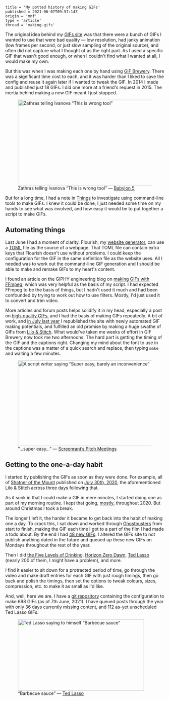 ```
title = 'My potted history of making GIFs'
published = 2021-06-07T09:57:14Z
origin = 'mnf'
type = 'article'
thread = 'making-gifs'
```

The original idea behind my [GIFs site][gifs] was that there were a bunch of
GIFs I wanted to use that were bad quality — low resolution, had janky
animation (low frames per second, or just slow sampling of the original
source), and often did not capture what I thought of as the right part. As I
used a specific GIF that wasn't good enough, or when I couldn't find what I
wanted at all, I would make my own.

But this was when I was making each one by hand using [GIF Brewery][brew].
There was a significant time cost to each, and it was harder than I liked to
save the config and reuse it again later if I wanted to tweak the GIF.
In 2014 I made and published just 18 GIFs. I did one more at a friend's
request in 2015. The inertia behind making a new GIF meant I just stopped.

<figure>
  <a href='https://gifs.cackhanded.net/babylon-5/war-without-end-ii/wrong-tool'>
  <img src="https://mnf.m17s.net/2021/06/07/wrong_tool.png" alt="Zathras telling Ivanova “This is wrong tool”" width="480" height="270"></a>
  <figcaption>
    Zathras telling Ivanova “This is wrong tool” — 
    <a href='https://gifs.cackhanded.net/babylon-5/war-without-end-ii/wrong-tool'>Babylon 5</a>
  </figcaption>
</figure>

But for a long time, I had a note in [Things][th] to investigate using
command-line tools to make GIFs. I knew it could be done, I just needed
some time on my hands to see what was involved, and how easy it would be
to put together a script to make GIFs.

## Automating things

Last June I had a moment of clarity. Flourish, my [website generator][fl], can
use a [TOML][toml] file as the source of a webpage. That TOML file can contain
extra keys that Flourish doesn't use without problems. I could keep the
configuration for the GIF in the same definition file as the website uses. All
I needed was to work out the command-line GIF generation and I should be able
to make and remake GIFs to my heart's content.

I found an article on the GIPHY engineering blog on
[making GIFs with FFmpeg][ff], which was very helpful as the basis of my
script. I had expected FFmpeg to be the basis of things, but I hadn't used
it much and had been confounded by trying to work out how to use filters.
Mostly, I'd just used it to convert and trim video.

More articles and forum posts helps solidify it in my head, especially a post
on [high-quality GIFs][hq], and I had the basis of making GIFs repeatedly. A
bit of work, and [in July last year][wk312020] I republished the site with
newly automated GIF making potentials, and fulfilled an old promise by making
a huge swathe of GIFs from [Lilo & Stitch][ls]. What would've taken me weeks
of effort in GIF Brewery now took me two afternoons. The hard part is getting
the timing of the GIF and the captions right. Changing my mind about the font
to use in the captions was a matter of a quick search and replace, then typing
`make` and waiting a few minutes.

<figure>
  <a href='https://gifs.cackhanded.net/screenrant-pitch-meetings/super-easy'>
  <img src="https://mnf.m17s.net/2021/06/07/super_easy_45.png" alt="A script writer saying “Super easy, barely an inconvenience”" width="480" height="270"></a>
  <figcaption>
    ”…super easy…” — 
    <a href='https://gifs.cackhanded.net/screenrant-pitch-meetings/super-easy'>Screenrant’s Pitch Meetings</a>
  </figcaption>
</figure>


## Getting to the one-a-day habit

I started by publishing the GIFs as soon as they were done. For example,
all of [Shatner of the Mount][SHATNER] published on 
[July 30th, 2020][20200730], the aforementioned Lilo & Stitch across three
days following that.

As it sunk in that I could make a GIF in mere minutes, I started doing one as
part of my morning routine. I kept that going, [mostly][mostly], throughout
2020. But around Christmas I took a break.

The longer I left it, the harder it became to get back into the habit
of making one a day. To crack this, I sat down and worked through
[Ghostbusters][gb] from start to finish, making the GIF each time I got to
a part of the film I had made a todo about. By the end I had
[48 new GIFs][48new]. I altered the GIFs site to not publish anything dated in
the future and queued up these new GIFs on Mondays throughout the rest of the
year.

Then I did [the Five Levels of Drinking][5levels], [Horizon Zero Dawn][hzd],
[Ted Lasso][tl] (nearly 200 of them, I might have a problem), and more.

I find it easier to sit down for a protracted period of time, go through the
video and make draft entries for each GIF with just rough timings, then go
back and polish the timings, then set the options to tweak colours, sizes,
compression, etc. to make it as small as I'd like.

And, well, here we are. I have a [git repository][repo] containing the
configuration to make 698 GIFs (as of 7th June, 2021). I have queued
posts through the year with only 36 days currently missing content,
and 112 as-yet unscheduled Ted Lasso GIFs.

<figure>
  <a href='https://gifs.cackhanded.net/ted-lasso/the-diamond-dogs/barbecue-sauce'>
  <img src="https://mnf.m17s.net/2021/06/07/barbecue_sauce_24.png" alt="Ted Lasso saying to himself “Barbecue sauce”" width="400" height="225"></a>
  <figcaption>
    “Barbecue sauce” — 
    <a href='https://gifs.cackhanded.net/ted-lasso/the-diamond-dogs/barbecue-sauce'>Ted Lasso</a>
  </figcaption>
</figure>



[gifs]: https://gifs.cackhanded.net
[brew]: https://gfycat.com/gifbrewery
[th]: https://culturedcode.com/things/
[fl]: https://github.com/norm/flourish
[toml]: https://toml.io/

[ff]: https://engineering.giphy.com/how-to-make-gifs-with-ffmpeg/
[hq]: http://blog.pkh.me/p/21-high-quality-gif-with-ffmpeg.html
[repo]: https://github.com/norm/gifs.cackhanded.net
[wk312020]: /2020/07/31/chips-for-week-31-2020
[ls]: https://gifs.cackhanded.net/lilo-and-stitch/
[SHATNER]: https://gifs.cackhanded.net/shatner-of-the-mount/
[20200730]: https://gifs.cackhanded.net/2020/07/
[mostly]: https://gifs.cackhanded.net/aliens/mostly

[gb]: https://gifs.cackhanded.net/ghostbusters/
[48new]: https://github.com/norm/gifs.cackhanded.net/commit/f1f3570baaef6af0eae1f0cbdd1e4a2a156f8b7d
[5levels]: https://gifs.cackhanded.net/larry-miller/5-levels-of-drinking/
[tl]: https://gifs.cackhanded.net/ted-lasso/
[hzd]: https://gifs.cackhanded.net/horizon-zero-dawn/

